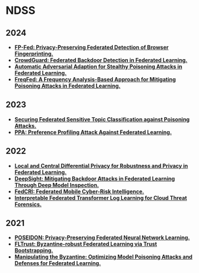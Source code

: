 # NDSS

## 2024

- **[FP-Fed: Privacy-Preserving Federated Detection of Browser Fingerprinting.](https://www.ndss-symposium.org/wp-content/uploads/2024-360-paper.pdf)**
- **[CrowdGuard: Federated Backdoor Detection in Federated Learning.](https://www.ndss-symposium.org/wp-content/uploads/2024-233-paper.pdf)**
- **[Automatic Adversarial Adaption for Stealthy Poisoning Attacks in Federated Learning.](https://www.ndss-symposium.org/wp-content/uploads/2024-1366-paper.pdf)**
- **[FreqFed: A Frequency Analysis-Based Approach for Mitigating Poisoning Attacks in Federated Learning.](https://www.ndss-symposium.org/wp-content/uploads/2024-620-paper.pdf)**

## 2023

- **[Securing Federated Sensitive Topic Classification against Poisoning Attacks.](https://www.ndss-symposium.org/ndss-paper/securing-federated-sensitive-topic-classification-against-poisoning-attacks/)**
- **[PPA: Preference Profiling Attack Against Federated Learning.](https://www.ndss-symposium.org/ndss-paper/ppa-preference-profiling-attack-against-federated-learning/)**

## 2022

- **[Local and Central Differential Privacy for Robustness and Privacy in Federated Learning.](https://arxiv.org/pdf/2009.03561)**
- **[DeepSight: Mitigating Backdoor Attacks in Federated Learning Through Deep Model Inspection.](https://arxiv.org/pdf/2201.00763.pdf)**
- **[FedCRI: Federated Mobile Cyber-Risk Intelligence.](https://www.ndss-symposium.org/wp-content/uploads/2022-153-paper.pdf)**
- **[Interpretable Federated Transformer Log Learning for Cloud Threat Forensics.](https://www.ndss-symposium.org/wp-content/uploads/2022-102-paper.pdf)**

## 2021

- **[POSEIDON: Privacy-Preserving Federated Neural Network Learning.](https://www.ndss-symposium.org/wp-content/uploads/ndss2021_6C-1_24119_paper.pdf)**
- **[FLTrust: Byzantine-robust Federated Learning via Trust Bootstrapping.](https://www.ndss-symposium.org/wp-content/uploads/ndss2021_6C-2_24434_paper.pdf)**
- **[Manipulating the Byzantine: Optimizing Model Poisoning Attacks and Defenses for Federated Learning.](https://www.ndss-symposium.org/wp-content/uploads/ndss2021_6C-2_24434_paper.pdf)**